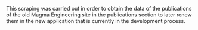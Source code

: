 This scraping was carried out in order to obtain the data of the publications of the old Magma Engineering site in the publications section to later renew them in the new application that is currently in the development process.